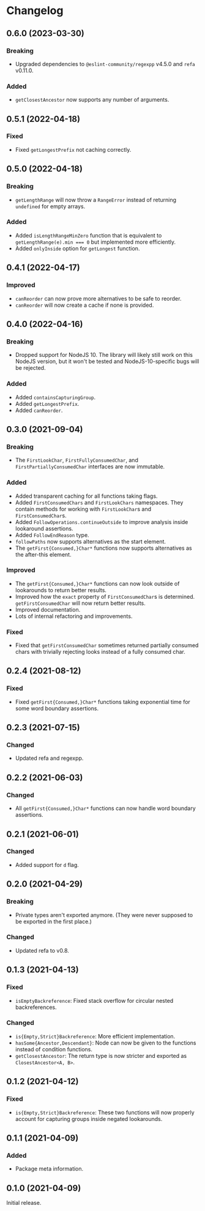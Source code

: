# Changelog

## 0.6.0 (2023-03-30)

### Breaking

- Upgraded dependencies to `@eslint-community/regexpp` v4.5.0 and `refa` v0.11.0.

### Added

- `getClosestAncestor` now supports any number of arguments.


## 0.5.1 (2022-04-18)

### Fixed

- Fixed `getLongestPrefix` not caching correctly.


## 0.5.0 (2022-04-18)

### Breaking

- `getLengthRange` will now throw a `RangeError` instead of returning `undefined` for empty arrays.

### Added

- Added `isLengthRangeMinZero` function that is equivalent to `getLengthRange(e).min === 0` but implemented more efficiently.
- Added `onlyInside` option for `getLongest` function.


## 0.4.1 (2022-04-17)

### Improved

- `canReorder` can now prove more alternatives to be safe to reorder.
- `canReorder` will now create a cache if none is provided.


## 0.4.0 (2022-04-16)

### Breaking

- Dropped support for NodeJS 10. The library will likely still work on this NodeJS version, but it won't be tested and NodeJS-10-specific bugs will be rejected.

### Added

- Added `containsCapturingGroup`.
- Added `getLongestPrefix`.
- Added `canReorder`.


## 0.3.0 (2021-09-04)

### Breaking

- The `FirstLookChar`, `FirstFullyConsumedChar`, and `FirstPartiallyConsumedChar` interfaces are now immutable.

### Added

- Added transparent caching for all functions taking flags.
- Added `FirstConsumedChars` and `FirstLookChars` namespaces. They contain methods for working with `FirstLookChar`s and `FirstConsumedChar`s.
- Added `FollowOperations.continueOutside` to improve analysis inside lookaround assertions.
- Added `FollowEndReason` type.
- `followPaths` now supports alternatives as the start element.
- The `getFirst{Consumed,}Char*` functions now supports alternatives as the after-this element.

### Improved

- The `getFirst{Consumed,}Char*` functions can now look outside of lookarounds to return better results.
- Improved how the `exact` property of `FirstConsumedChar`s is determined. `getFirstConsumedChar` will now return better results.
- Improved documentation.
- Lots of internal refactoring and improvements.

### Fixed

- Fixed that `getFirstConsumedChar` sometimes returned partially consumed chars with trivially rejecting looks instead of a fully consumed char.


## 0.2.4 (2021-08-12)

### Fixed

- Fixed `getFirst{Consumed,}Char*` functions taking exponential time for some word boundary assertions.


## 0.2.3 (2021-07-15)

### Changed

- Updated refa and regexpp.


## 0.2.2 (2021-06-03)

### Changed

- All `getFirst{Consumed,}Char*` functions can now handle word boundary assertions.


## 0.2.1 (2021-06-01)

### Changed

- Added support for `d` flag.


## 0.2.0 (2021-04-29)

### Breaking

- Private types aren't exported anymore. (They were never supposed to be exported in the first place.)

### Changed

- Updated refa to v0.8.


## 0.1.3 (2021-04-13)

### Fixed

- `isEmptyBackreference`: Fixed stack overflow for circular nested backreferences.

### Changed

- `is{Empty,Strict}Backreference`: More efficient implementation.
- `hasSome{Ancestor,Descendant}`: Node can now be given to the functions instead of condition functions.
- `getClosestAncestor`: The return type is now stricter and exported as `ClosestAncestor<A, B>`.


## 0.1.2 (2021-04-12)

### Fixed

- `is{Empty,Strict}Backreference`: These two functions will now properly account for capturing groups inside negated lookarounds.


## 0.1.1 (2021-04-09)

### Added

- Package meta information.


## 0.1.0 (2021-04-09)

Initial release.
